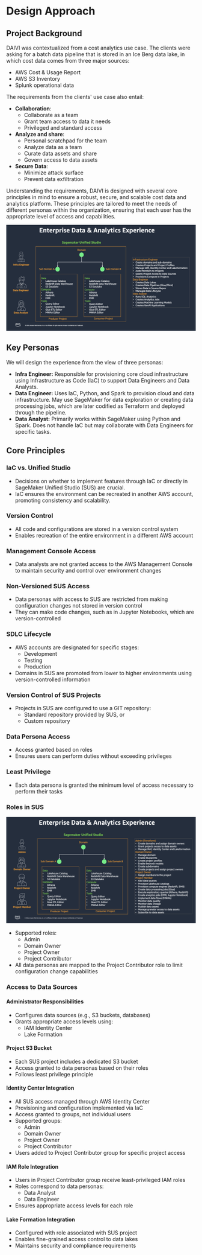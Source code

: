 # Design Approach

## Project Background
DAIVI was contextualized from a cost analytics use case. The clients were asking for a batch data pipeline that is stored in an Ice Berg data lake, in which cost data comes from three major sources:
- AWS Cost & Usage Report
- AWS S3 Inventory
- Splunk operational data

The requirements from the clients' use case also entail:
- **Collaboration**:
  - Collaborate as a team
  - Grant team access to data it needs
  - Privileged and standard access
- **Analyze and share**:
  - Personal scratchpad for the team
  - Analyze data as a team
  - Curate data assets and share
  - Govern access to data assets
- **Secure Data**:
  - Minimize attack surface
  - Prevent data exfiltration


Understanding the requirements, DAIVI is designed with several core principles in mind to ensure a robust, secure, and scalable cost data and analytics platform. These principles are tailored to meet the needs of different personas within the organization, ensuring that each user has the appropriate level of access and capabilities.

![Personas!](../images/main/personas.png)


## Key Personas
We will design the experience from the view of three personas:
- **Infra Engineer:** Responsible for provisioning core cloud infrastructure using Infrastructure as Code (IaC) to support Data Engineers and Data Analysts.
- **Data Engineer:** Uses IaC, Python, and Spark to provision cloud and data infrastructure. May use SageMaker for data exploration or creating data processing jobs, which are later codified as Terraform and deployed through the pipeline.
- **Data Analyst:** Primarily works within SageMaker using Python and Spark. Does not handle IaC but may collaborate with Data Engineers for specific tasks.

## Core Principles

### IaC vs. Unified Studio
- Decisions on whether to implement features through IaC or directly in SageMaker Unified Studio (SUS) are crucial.
- IaC ensures the environment can be recreated in another AWS account, promoting consistency and scalability.

### Version Control
- All code and configurations are stored in a version control system
- Enables recreation of the entire environment in a different AWS account

### Management Console Access
- Data analysts are not granted access to the AWS Management Console to maintain security and control over environment changes

### Non-Versioned SUS Access
- Data personas with access to SUS are restricted from making configuration changes not stored in version control
- They can make code changes, such as in Jupyter Notebooks, which are version-controlled

### SDLC Lifecycle
- AWS accounts are designated for specific stages:
    - Development
    - Testing
    - Production
- Domains in SUS are promoted from lower to higher environments using version-controlled information

### Version Control of SUS Projects
- Projects in SUS are configured to use a GIT repository:
    - Standard repository provided by SUS, or
    - Custom repository

### Data Persona Access
- Access granted based on roles
- Ensures users can perform duties without exceeding privileges

### Least Privilege
- Each data persona is granted the minimum level of access necessary to perform their tasks

### Roles in SUS
![Groups!](../images/main/idc-groups.png)
- Supported roles:
    - Admin
    - Domain Owner
    - Project Owner
    - Project Contributor
- All data personas are mapped to the Project Contributor role to limit configuration change capabilities

### Access to Data Sources

#### Administrator Responsibilities
- Configures data sources (e.g., S3 buckets, databases)
- Grants appropriate access levels using:
    - IAM Identity Center
    - Lake Formation

#### Project S3 Bucket
- Each SUS project includes a dedicated S3 bucket
- Access granted to data personas based on their roles
- Follows least privilege principle

#### Identity Center Integration
- All SUS access managed through AWS Identity Center
- Provisioning and configuration implemented via IaC
- Access granted to groups, not individual users
- Supported groups:
    - Admin
    - Domain Owner
    - Project Owner
    - Project Contributor
- Users added to Project Contributor group for specific project access

#### IAM Role Integration
- Users in Project Contributor group receive least-privileged IAM roles
- Roles correspond to data personas:
    - Data Analyst
    - Data Engineer
- Ensures appropriate access levels for each role

#### Lake Formation Integration
- Configured with role associated with SUS project
- Enables fine-grained access control to data lakes
- Maintains security and compliance requirements


